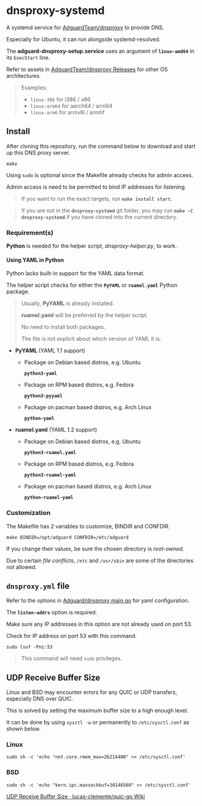 # dnsproxy-systemd
A systemd service for [AdguardTeam/dnsproxy](https://github.com/AdguardTeam/dnsproxy) to provide DNS.

Especially for Ubuntu, it can run alongside systemd-resolved.

The **adguard-dnsproxy-setup.service** uses an argument of **`linux-amd64`** in its `ExecStart` line.

Refer to assets in [AdguardTeam/dnsproxy Releases](https://github.com/AdguardTeam/dnsproxy/releases) for other OS architectures.

> Examples:
>
> - `linux-386` for i386 / x86
> - `linux-arm64` for aarch64 / arm64
> - `linux-arm6` for armv6l / armhf

## Install

After cloning this repository, run the command below to download and start up this DNS proxy server.

```shell
make
```

Using `sudo` is optional since the Makefile already checks for admin access.

Admin access is need to be permitted to bind IP addresses for listening.

> If you want to run the exact targets, run **`make install start`**.

> If you are not in the **`dnsproxy-systemd`** git folder, you may run **`make -C dnsproxy-systemd`** if you have cloned into the current directory.

### Requirement(s)

**Python** is needed for the helper script, _dnsproxy-helper.py_, to work.

#### Using YAML in Python

Python lacks built-in support for the YAML data format.

The helper script checks for either the **`PyYAML`** or **`ruamel.yaml`** Python package.

> Usually, **PyYAML** is already installed.
>
> **ruamel.yaml** will be preferred by the helper script.
>
> No need to install both packages.
>
> The file is not explicit about which version of YAML it is.

- **PyYAML** (YAML 1.1 support)

  - Package on Debian based distros, e.g. Ubuntu

    **`python3-yaml`**

  - Package on RPM based distros, e.g. Fedora

    **`python3-pyyaml`**

  - Package on pacman based distros, e.g. Arch Linux

    **`python-yaml`**

- **ruamel.yaml** (YAML 1.2 support)

  - Package on Debian based distros, e.g. Ubuntu
  
    **`python3-ruamel.yaml`**
  
  - Package on RPM based distros, e.g. Fedora
  
    **`python3-ruamel-yaml`**
  
  - Package on pacman based distros, e.g. Arch Linux
  
    **`python-ruamel-yaml`**

### Customization

The Makefile has 2 variables to customize, BINDIR and CONFDIR.

```shell
make BINDIR=/opt/adguard CONFDIR=/etc/adguard
```

If you change their values, be sure the chosen directory is _root-owned_.

Due to certain _file conflicts_, `/etc` and `/usr/sbin` are some of the directories not allowed.

## `dnsproxy.yml` file
Refer to the options in [Adguard/dnsproxy main.go](https://github.com/AdguardTeam/dnsproxy/blob/master/main.go) for yaml configuration.

The **`listen-addrs`** option is required.

Make sure any IP addresses in this option are not already used on port 53.

Check for IP address on port 53 with this command.

```shell
sudo lsof -Pni:53
```

> This command will need `sudo` privileges.

## UDP Receive Buffer Size

Linux and BSD may encounter errors for any QUIC or UDP transfers, especially DNS over QUIC.

This is solved by setting the maximum buffer size to a high enough level.

It can be done by using `sysctl -w` or permanently to `/etc/sysctl.conf` as shown below.

### Linux

```shell
sudo sh -c 'echo "net.core.rmem_max=26214400" >> /etc/sysctl.conf'
```

### BSD

```shell
sudo sh -c 'echo "kern.ipc.maxsockbuf=30146560" >> /etc/sysctl.conf'
```

[UDP Receive Buffer Size · lucas-clemente/quic-go Wiki](https://github.com/lucas-clemente/quic-go/wiki/UDP-Receive-Buffer-Size)
